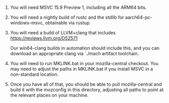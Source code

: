 1. You will need MSVC 15.9 Preview 1, including all the ARM64 bits.

2. You will need a nightly build of rustc and the stdlib for
   aarch64-pc-windows-msvc, obtainable via rustup.

3. You will need a build of LLVM+clang that includes https://reviews.llvm.org/D52571

   Our win64-clang builds in automation should include this, and you
   can download an appropriate clang via `./mach artifact toolchain.

4. You will need to run MKLINK.bat in your mozilla-central checkout.  You may
   need to adjust the paths in MKLINK.bat if you install MSVC in a
   non-standard location.

5. Once you have all of that, you should be able to pull mozilla-central
   and build it with the mozconfig in this directory, adjusting all
   paths to point at the relevant places on your machine.
